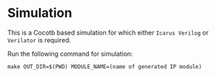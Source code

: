 # Simulation  

This is a Cocotb based simulation for which either `Icarus Verilog` or `Verilator` is required.

Run the following command for simulation:
```
make OUT_DIR=$(PWD) MODULE_NAME=(name of generated IP module)
```  